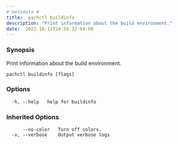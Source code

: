 ```yaml
---
# metadata # 
title:  pachctl buildinfo
description: "Print information about the build environment."
date:  2022-10-11T14:56:32-04:00
---
```


### Synopsis

Print information about the build environment.

```
pachctl buildinfo [flags]
```

### Options

```
  -h, --help   help for buildinfo
```

### Inherited Options

```
      --no-color   Turn off colors.
  -v, --verbose    Output verbose logs
```

